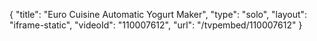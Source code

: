 {
    "title": "Euro Cuisine Automatic Yogurt Maker",
    "type": "solo",
    "layout": "iframe-static",
    "videoId": "110007612",
    "url": "\/tvpembed\/110007612"
}
